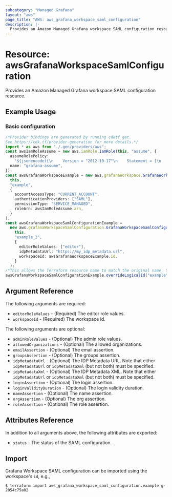 ```yaml
---
subcategory: "Managed Grafana"
layout: "aws"
page_title: "AWS: aws_grafana_workspace_saml_configuration"
description: |-
  Provides an Amazon Managed Grafana workspace SAML configuration resource.
---
```


# Resource: awsGrafanaWorkspaceSamlConfiguration

Provides an Amazon Managed Grafana workspace SAML configuration resource.

## Example Usage

### Basic configuration

```typescript
/*Provider bindings are generated by running cdktf get.
See https://cdk.tf/provider-generation for more details.*/
import * as aws from "./.gen/providers/aws";
const awsIamRoleAssume = new aws.iamRole.IamRole(this, "assume", {
  assumeRolePolicy:
    '${jsonencode({\n    Version = "2012-10-17"\n    Statement = [\n      {\n        Action = "sts:AssumeRole"\n        Effect = "Allow"\n        Sid    = ""\n        Principal = {\n          Service = "grafana.amazonaws.com"\n        }\n      },\n    ]\n  })}',
  name: "grafana-assume",
});
const awsGrafanaWorkspaceExample = new aws.grafanaWorkspace.GrafanaWorkspace(
  this,
  "example",
  {
    accountAccessType: "CURRENT_ACCOUNT",
    authenticationProviders: ["SAML"],
    permissionType: "SERVICE_MANAGED",
    roleArn: awsIamRoleAssume.arn,
  }
);
const awsGrafanaWorkspaceSamlConfigurationExample =
  new aws.grafanaWorkspaceSamlConfiguration.GrafanaWorkspaceSamlConfiguration(
    this,
    "example_2",
    {
      editorRoleValues: ["editor"],
      idpMetadataUrl: "https://my_idp_metadata.url",
      workspaceId: awsGrafanaWorkspaceExample.id,
    }
  );
/*This allows the Terraform resource name to match the original name. You can remove the call if you don't need them to match.*/
awsGrafanaWorkspaceSamlConfigurationExample.overrideLogicalId("example");

```

## Argument Reference

The following arguments are required:

* `editorRoleValues` - (Required) The editor role values.
* `workspaceId` - (Required) The workspace id.

The following arguments are optional:

* `adminRoleValues` - (Optional) The admin role values.
* `allowedOrganizations` - (Optional) The allowed organizations.
* `emailAssertion` - (Optional) The email assertion.
* `groupsAssertion` - (Optional) The groups assertion.
* `idpMetadataUrl` - (Optional) The IDP Metadata URL. Note that either `idpMetadataUrl` or `idpMetadataXml` (but not both) must be specified.
* `idpMetadataXml` - (Optional) The IDP Metadata XML. Note that either `idpMetadataUrl` or `idpMetadataXml` (but not both) must be specified.
* `loginAssertion` - (Optional) The login assertion.
* `loginValidityDuration` - (Optional) The login validity duration.
* `nameAssertion` - (Optional) The name assertion.
* `orgAssertion` - (Optional) The org assertion.
* `roleAssertion` - (Optional) The role assertion.

## Attributes Reference

In addition to all arguments above, the following attributes are exported:

* `status` - The status of the SAML configuration.

## Import

Grafana Workspace SAML configuration can be imported using the workspace's `id`, e.g.,

```console
$ terraform import aws_grafana_workspace_saml_configuration.example g-2054c75a02
```
